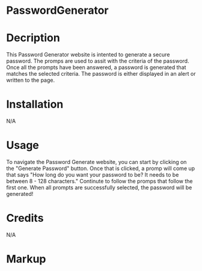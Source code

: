 # PasswordGenerator
<h1>Decription</h1>

<p> This Password Generator website is intented to generate a secure password. The promps are used to assit with the criteria of the password. Once all the prompts have been answered, a password is generated that matches the selected criteria. The password is either displayed in an alert or written to the page.</p>

<h1>Installation</h1>

<p>N/A</p>

<h1>Usage</h1>

<p>To navigate the Password Generate website, you can start by clicking on the "Generate Password" button. Once that is clicked, a promp will come up that says "How long do you want your password to be? It needs to be between 8 - 128 characters." Continute to follow the promps that follow the first one. When all prompts are successfully selected, the password will be generated!</p>

<h1>Credits</h1>

<p>N/A</p>

<h1>Markup</h1>

